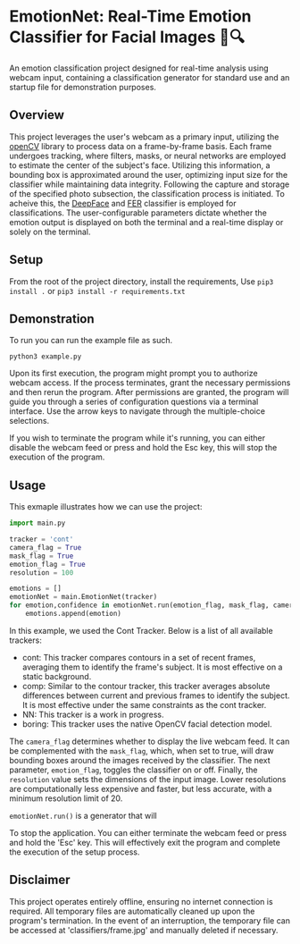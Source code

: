 # EmotionNet: Real-Time Emotion Classifier for Facial Images 📸🔍
An emotion classification project designed for real-time analysis using webcam input, containing a classification generator for standard use and an startup file for demonstration purposes.
## Overview 

This project leverages the user's webcam as a primary input, utilizing the [openCV](https://opencv.org/) library to process data on a frame-by-frame basis. Each frame undergoes tracking, where filters, masks, or neural networks are employed to estimate the center of the subject's face. Utilizing this information, a bounding box is approximated around the user, optimizing input size for the classifier while maintaining data integrity. Following the capture and storage of the specified photo subsection, the classification process is initiated. To acheive this, the [DeepFace](https://github.com/serengil/deepface) and [FER](https://github.com/JustinShenk/fer) classifier is employed for classifications. The user-configurable parameters dictate whether the emotion output is displayed on both the terminal and a real-time display or solely on the terminal.

## Setup
From the root of the project directory, install the requirements, 
Use `pip3 install .` or `pip3 install -r requirements.txt`

## Demonstration 
To run you can run the example file as such. 

```
python3 example.py
```
Upon its first execution, the program might prompt you to authorize webcam access. If the process terminates, grant the necessary permissions and then rerun the program. After permissions are granted, the program will guide you through a series of configuration questions via a terminal interface. Use the arrow keys to navigate through the multiple-choice selections.

If you wish to terminate the program while it's running, you can either disable the webcam feed or press and hold the Esc key, this will stop the execution of the program.

## Usage
This exmaple illustrates how we can use the project: 
``` python
import main.py 

tracker = 'cont'
camera_flag = True
mask_flag = True
emotion_flag = True
resolution = 100

emotions = []
emotionNet = main.EmotionNet(tracker)
for emotion,confidence in emotionNet.run(emotion_flag, mask_flag, camera_flag, resolution):
    emotions.append(emotion)
```
In this example, we used the Cont Tracker. Below is a list of all available trackers:

- cont: This tracker compares contours in a set of recent frames, averaging them to identify the frame's subject. It is most effective on a static background.
- comp: Similar to the contour tracker, this tracker averages absolute differences between current and previous frames to identify the subject. It is most effective under the same constraints as the cont tracker.
- NN: This tracker is a work in progress.
- boring: This tracker uses the native OpenCV facial detection model.

The `camera_flag` determines whether to display the live webcam feed. It can be complemented with the `mask_flag`, which, when set to true, will draw bounding boxes around the images received by the classifier. The next parameter, `emotion_flag`, toggles the classifier on or off. Finally, the `resolution` value sets the dimensions of the input image. Lower resolutions are computationally less expensive and faster, but less accurate, with a minimum resolution limit of 20.

`emotionNet.run()` is a generator that will 

To stop the application. You can either terminate the webcam feed or press and hold the 'Esc' key. This will effectively exit the program and complete the execution of the setup process.


## Disclaimer 
This project operates entirely offline, ensuring no internet connection is required. All temporary files are automatically cleaned up upon the program's termination. In the event of an interruption, the temporary file can be accessed at 'classifiers/frame.jpg' and manually deleted if necessary.






